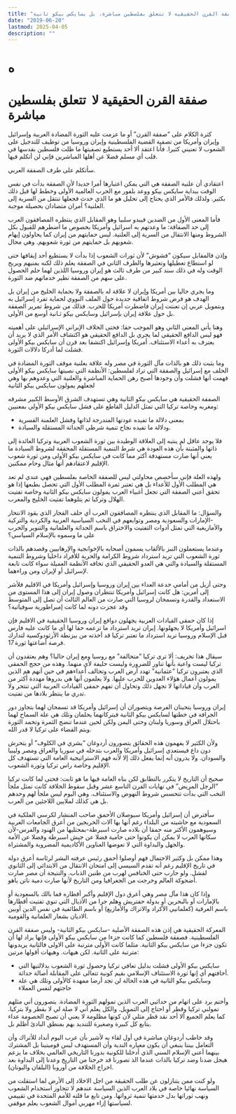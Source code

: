 ```yaml
---
title: "صفقة القرن الحقيقية لا تتعلق بفلسطين مباشرة، بل بسايكس بيكو ثانية"
date: "2019-06-20"
lastmod: 2025-04-05
description: ""
---
```

# **ه**

# **صفقة القرن الحقيقية لا  تتعلق بفلسطين مباشرة**

كثرة الكلام على “صفقة القرن” أو ما عزمت عليه الثورة المضادة العربية وإسرائيل وإيران وأمريكا من تصفية القضية الفلسطينية وإيران وروسيا من توظيف للتدجيل على الشعوب لا تعنيني كثيرا. فأنا اعتقد ألا أحد يستطيع تصفيتها ما ظلت فلسطين بقدسها في قلب أي مسلم فضلا عن أهلها المباشرين فإني لن أتكلم فيها.

سأتكلم على طرف الصفقة العربي.

اعتقادي أن علنية الصفقة هي التي يمكن اعتبارها أمرا جديدا لأن الصفقة بدأت في نفس الوقت ببداية سايكس بيكو ووعد بلفور مع الحرب العالمية الأولى وخطط لها قبل ذلك بكثير. ولذلك فالأمر الذي يحتاج إلى تحليل هو ما الذي حدث فجعلها تنتقل من السرية إلى العلنية؟ أمران متضادان بحصيلة موجبة.

فأما المعنى الأول من الضدين فيبدو سلبيا وهو المقابل الذي ينتظره المصافقون العرب إلى حد الصفاقة: ما وعدتهم به اسرائيل وأمريكا بخصوص ما اضطرهم للقبول بكل الشروط ومنها الانتقال من السرية إلى العلنية. ليس حمايتهم من إيران كما يحاولون إيهام شعوبهم بل حمايتهم من ثورة شعوبهم. وهي محال.

وإذن فالمقابل سيكون “فشوش” لأن ثورات الشعوب إذا بدأت لا يستطيع أحد إيقافها حتى لو استطاع تعطيلها وتعثيرها والطرف الثاني في الصفقة يعلم ذلك لكنه يمنيهم ويربح الوقت وله في ذلك سند كبير من طرف ثالث هو إيران وروسيا اللذين لهما حلم الحصول على سهم من الصفقة نظير خدماتهم ضد الثورة.

وما يجري حاليا بين أمريكا وإيران لا علاقة له بالصفقة ولا بحماية الخليج من إيران بل الهدف هو فرض شروط اتفاقية جديدة حول الملف النووي لحماية تفرد إسرائيل به وبتمويل عربي إن تعنتت إيران فاضطرت أمريكا للحرب. فذلك من شروط تمرير الصفقة بل حول علاقة إيران بإسرائيل وسايكس بيكو ثـانية أوسع من الأولى.

وهنا يأتي المعنى الثاني وهو الموجب حقا: فحتى الخلاف الإيراني الإسرائيلي على أهميته فهو ليس الدافع الحقيقي لما يجري بل الدافع الحقيقي هو اكتشاف الأمر الذي لا يريد أن يعترف به أعداء الاستئناف. أمريكا وإسرائيل اكتشفا بعد قرن أن سايكس بيكو الأولى فشلت لما أدركا دلالات الثورة.

وما يثبت ذلك هو بالذات مآل الثورة في مصر وله علاقة بعلنية موقف الثورة المضادة في الحلف مع إسرائيل والصفقة التي تراد لفلسطين: الأنظمة التي نصبتها سايكس بيكو الأولى فهمت أنها فشلت وأن وجودها أصبح رهن الحماية المباشرة والعلنية التي وعدوهم بها وهي لجعلهم يمولون سايكس بيكو الثانية

الصفقة الحقيقية هي سايكس بيكو الثانية وهي تستهدف الشرق الأوسط الكبير مشرقه ومغربه وخاصة تركيا التي تمثل الدليل القاطع على فشل سايكس بيكو الأولى بمعنيين:

* بمعنى دلالة ما تفيده عودتها المتدرجة لذاتها وفشل العلمنة القسرية
* ودلالة ما تفيده نجاح تنمية شرطي الحداثة المستقلة والسيادة.

فلا يوجد عاقل لم ينتبه إلى العلاقة الوطيدة بين ثورة الشعوب العربية وتركيا العائدة إلى ذاتها والمثبتة بأن هذه العودة هي شرط التنمية المستقلة المحققة لشروط السيادة ما يعني أنها صارت مستهدفة أكثر مما كانت في سايكس بيكو الأولى ومن ثورة شعوب الإقليم لاعتقادهم أنها مثال وحام ممكنين.

ولهذه العلة فإني سأخصص محاولتي ليس للصفقة الخاصة بفلسطين فهي عندي لم تعد هي المطلب الأول للأعداء بل هي تعتبر ثمرة المطلب الأول التي تحصل بطبعها إذا هو تحقق أعني الصفقة التي تجعل أغبياء العرب يمولون سايكس بيكو الثانية وخاصة تفتيت الهلال وتركيا ثم يتلوهما تفتيت الخليج والمغرب.

والسؤال: ما المقابل الذي ينتظره المصافقون العرب أي حلف الفجار الذي يقود الانتحار -الإمارات والسعودية ومصر وتوابعهم في النخب السياسية العربية والكردية والتركية والأمازيغية التي تمثل أدوات التفتيت والاختراق باسم الحداثة والعلمانية والتنوير والحرب على ما وسموه بالإسلام السياسي؟

وعندما يستعملون النبز بالألقاب يسمون أصحابه بالإخوانجية والإرهابيين وقصدهم بالذات ثورة الشعوب التي تريد استرداد شروط الكرامة والحرية للأفراد داخليا وشروط التنمية المستقلة والسيادة والتي هي العدو الحقيقي الذي تخافه الأنظمة العميلة سواء كانت تابعة لإسرائيل أو لإيران ومن وراءهما.

وحتى أزيل من أمامي خدعة العداء بين إيران وروسيا وإسرائيل وأمريكا في الاقليم فلأشر إلى أمرين: هل كانت إسرائيل وأمريكا تنتظران وصول إيران إلى هذا المستوى من الاستعداد والقدرة وتسمحان لروسيا التي صارت من العالم الثالث أن تصل إلى المتوسط وقد عجزت دونه لما كانت إمبراطورية سوفياتية؟

إذا كان حمقى القيادات العربية يجهلون دوافع إيران وروسيا الحقيقية في الاقليم فإن اسرائيل وأمريكا لا يجهلونها. إيران تريد استرداد ما تزعمه حقا لها أي ما كانت عليه فارس قبل الإسلام وروسيا تريد استرداد ما تعتبر تركيا قد أخذته من بيزنطة الأرثودوكسية لتدارك فرصة أضاعتها ثورة 17.

سيقال هذا تخريف: ألا ترى تركيا “متحالفة” مع روسيا ومع إيران حاليا؟ وهم يعتقدون أن تركيا ليست واعية بأنها تناور للضرورة وليست حليفة لأي منهما. وهذه من حجج الحمقى الذي يعتبرون تركيا “عثمانية” تهدد أرض العرب وتحالف أعداءهم في حين أنهم هم الذين يمولون أعمال هؤلاء العدوين للحرب عليها. ولا يعلمون أنها هي بدروها مهددة أكثر من العرب وأن قياداتها لا تجهل ذلك وتحاول أن تفهم حمقى القيادات العربية التي تنتحر ولا تدري ما ينتظر بلادها من تفتيت.

إيران وروسيا يتحينان الفرصة ويتصوران أن إسرائيل وأمريكا قد تسمحان لهما بتجاوز دور الجرافة في خطتها لسايكس بيكو الثانية فيتركانهما يحلمان وتلك هي علة السماح لهما باحتلال العراق وسوريا ولبنان وحتى اليمن ولكن لحين عندما تنضج الثمرة وتخمد الثورة ويتم القضاء على تركيا لا قدر الله.

ولأن الكثير لا يفهمون هذه الحقائق يتصورون أردوغان “يشري في الكلوف” أو يتحرش دون داع فيستعدي إسرائيل وأمريكا والعرب بتدخله في سوريا والعراق ومصر وليبيا والسودان. ولا يدرون أنه إنما يفعل ذلك إلا لأنه فهم الاستراتيجية العامة التي تستهدف كل الإقليم وخاصة راس تركيا وثورة الشعوب.

صحيح أن التاريخ لا يتكرر بالتطابق لكن بناه العامة فيها ما هو ثابت: فحتى لما كانت تركيا “الرجل المريض” في نهايات القرن التاسع عشر وقبل سقوط الخلافة كانت تمثل ملجأ النخب التي بدأت تتحسس شروط النهوض والاستئناف. وهي اليوم ليس ملجأ لهم وحدهم بل هي كذلك لملايين اللاجئين من العرب.

سأفترض أن إسرائيل وأمريكا سيوصلان الأحمق صاحب المنشار لكرسي الملكية في السعودية مع حاشيته من البلداء رغم أنها بها آلات الخريجين من أعرق الجامعات الغربية وسيوهمون الأكثر منه حمقا أن بلاده صارت اسبرطة-بمحتليها من الهنود والفرس-لأن سكانها العرب لا يمكن أن يكونوا حتى حامية فضلا عن جيش اسبرطة وفضلا عن الأمة والجهل والبداوة التي لا تعوضها العناوين الأكاديمية المضروبة والمشتراة.

وهذا ممكن بل وكثير الاحتمال فهم أوصلوا أحمق رئيس عرفته البشر لرئاسة أعرق دولة في تاريخ الإقليم رغم أنه تقدم السيسي إلى امتحان الانتقال من الابتدائي إلى الثانوي لفشل. ولو حارب حتى الخنافس لهرب من طنين الذباب. والنتيجة أن مصر صارت أضحوكة العالم وخرجت من الجغرافيا ومن التاريخ لأنها صارت دمية ناتن ياهو.

وإذا كان هذا مآل مصر وهي أعرق دول الإقليم وأكبر أقطاره فما بالك بالسعودية أو بالإمارات أو بالبحرين أو بدولة حفتريش وهلم جرا من الأذيال التي تنوي تفتيت أقطارها باسم العرقية (كعلمانيي الأكراد والاتراك والأمازيغ) أو باسم الطائفية في نفس الدين أوبين الاديان بشعار العلمانية والقومية.

المعركة الحقيقية هي إذن هذه الصفقة الأصلية -سايكس بيكو الثانية- وليس صفقة القرن الفلسطينية. فصفقة فلسطين كما كانت جزءا من سايكس بيكو الأولى فإنها يراد لها أن تكون جزءا من سايكس بيكو الثانية. مثلما كانت الأولى مترتبة على الاولى فالثانية يريدونها مترتبة على الثانية. لكن هيهات. وهيهات أقولها مرتين:

* سايكس بيكو الأولى فشلت بدليل تعافي تركيا وحصول ثورة الشعوب بدلالتيها التي أخافتهم أي إنها ثورة الاستئناف الإسلامي بقيم كونية تتعالى على المقابلة أصالة حداثة.
* وسايكس بيكو الثانية في هذه الحالة لن تجد أرضا ممهدة كالأولى وتلك هي علة حاجتهم لنفس العملاء

وأختم برد على اتهام من حداثيي العرب الذين تمولهم الثورة المضادة. يتصورون أني مثلهم تمولني تركيا وقطر أو احتاج إلى التمويل. والكل يعلم أني لا صلة لي لا بقطر ولا بتركيا. كما يعلم الجميع ألا أحد نقد قطر مثلي لأن كونها مظلومة لا يعني أن تصبح الخصومة عداء يتابع كل كبيرة وصغيرة للتنديد بهم بمنطق البادئ أظلم بل.

وقد خاطب أردوغان مباشرة في أول لقاء به لأشير بأن عرب اليوم أنداد للأتراك وأن التعامل بيننا ينبغي أن يكون معياره الندية وأن المستهدف ليس قوميتينا بل المشترك بينهما أعني الإسلام السني الذي أدخلنا للكونية بدورنا التاريخي العالمي بخلاف ما يزعم هيجل ضدنا وضد تركيا بالذات عندما الذ تصورنا قد خرجنا من التاريخ وعدنا إلى البداوة بعد اخراج الخلافة من أوروبا (البلقان واليونان).

ولو كنت ممن يتنازلون عن طلب الحقيقة من اجل الاخلاد إلى الأرض لما استقلت من السياسة نهائيا خاصة في بلاد العرب الذين السياسة عندهم لا تتجاوز استخدام الشعوب ونهب ثوراتها بدل خدمتها تنمية ثرواتها. ومن تابع ما قلته للأمم المتحدة في تقييمي لسياستها إزاء مهربي أموال الشعوب يعلم موقفي.

###

